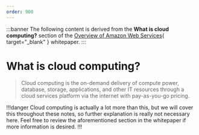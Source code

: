 ```yaml
---
order: 900
---
```


:::banner
The following content is derived from the **What is cloud computing?** section of the [Overview of Amazon Web Services](https://docs.aws.amazon.com/whitepapers/latest/aws-overview/amazon-web-services-cloud-platform.html){ target="_blank" } whitepaper.
:::

# What is cloud computing?

> Cloud computing is the on-demand delivery of compute power, database, storage, applications, and other IT resources through a cloud services platform via the internet with pay-as-you-go pricing.

!!!danger
Cloud computing is actually a lot more than this, but we will cover this throughout these notes, so further explanation is really not necessary here. Feel free to review the aforementioned section in the whitepaper if more information is desired.
!!!